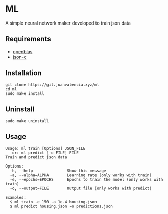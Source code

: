 # ML

A simple neural network maker developed to train json data

## Requirements

* [openblas](https://www.openblas.net)
* [json-c](https://github.com/json-c/json-c)

## Installation

```
git clone https://git.juanvalencia.xyz/ml
cd ml
sudo make install
```

## Uninstall

```
sudo make uninstall
```

## Usage
```
Usage: ml train [Options] JSON_FILE
   or: ml predict [-o FILE] FILE
Train and predict json data

Options:
  -h, --help               Show this message
  -a, --alpha=ALPHA        Learning rate (only works with train)
  -e, --epochs=EPOCHS      Epochs to train the model (only works with train)
  -o, --output=FILE        Output file (only works with predict)

Examples:
  $ ml train -e 150 -a 1e-4 housing.json
  $ ml predict housing.json -o predictions.json
```
